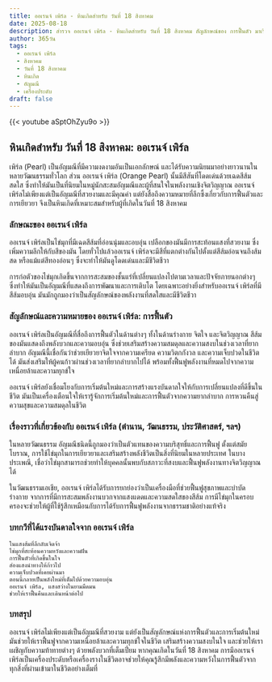 ```yaml
---
title: ออเรนจ์ เพิร์ล - หินเกิดสำหรับ วันที่ 18 สิงหาคม
date: 2025-08-18
description: สำรวจ ออเรนจ์ เพิร์ล - หินเกิดสำหรับ วันที่ 18 สิงหาคม สัญลักษณ์ของ การฟื้นตัว มาเรียนรู้ความหมายลึกซึ้งของหินพิเศษนี้
author: 365วัน
tags:
  - ออเรนจ์ เพิร์ล
  - สิงหาคม
  - วันที่ 18 สิงหาคม
  - หินเกิด
  - อัญมณี
  - เครื่องประดับ
draft: false
---
```


{{< youtube aSptOhZyu9o >}}

## หินเกิดสำหรับ วันที่ 18 สิงหาคม: ออเรนจ์ เพิร์ล

เพิร์ล (Pearl) เป็นอัญมณีที่มีความงดงามอันเป็นเอกลักษณ์ และได้รับความนิยมมาอย่างยาวนานในหลายวัฒนธรรมทั่วโลก ส่วน ออเรนจ์ เพิร์ล (Orange Pearl) นั้นมีสีสันที่โดดเด่นด้วยเฉดสีส้มสดใส ซึ่งทำให้มันเป็นที่นิยมในหมู่นักสะสมอัญมณีและผู้ที่สนใจในพลังงานเชิงจิตวิญญาณ ออเรนจ์ เพิร์ลไม่เพียงแต่เป็นอัญมณีที่สวยงามและมีคุณค่า แต่ยังสื่อถึงความหมายที่ลึกซึ้งเกี่ยวกับการฟื้นตัวและการเยียวยา จึงเป็นหินเกิดที่เหมาะสมสำหรับผู้ที่เกิดในวันที่ 18 สิงหาคม

### ลักษณะของ ออเรนจ์ เพิร์ล

ออเรนจ์ เพิร์ลเป็นไข่มุกที่มีเฉดสีส้มที่อ่อนนุ่มและอบอุ่น เปลือกของมันมีการสะท้อนแสงที่สวยงาม ซึ่งเพิ่มความลึกให้กับสีของมัน โดยทั่วไปแล้วออเรนจ์ เพิร์ลจะมีสีที่แตกต่างกันไปตั้งแต่สีส้มอ่อนจนถึงส้มสด หรือแม้แต่สีทองอ่อนๆ ซึ่งจะทำให้มันดูโดดเด่นและมีชีวิตชีวา

การก่อตัวของไข่มุกเกิดขึ้นจากการสะสมของชั้นแร่ที่เปลี่ยนแปลงไปตามเวลาและปัจจัยภายนอกต่างๆ ซึ่งทำให้มันเป็นอัญมณีที่แสดงถึงการพัฒนาและการเติบโต โดยเฉพาะอย่างยิ่งสำหรับออเรนจ์ เพิร์ลที่มีสีส้มอบอุ่น มันมักถูกมองว่าเป็นสัญลักษณ์ของพลังงานที่สดใสและมีชีวิตชีวา

### สัญลักษณ์และความหมายของ ออเรนจ์ เพิร์ล: การฟื้นตัว

ออเรนจ์ เพิร์ลเป็นอัญมณีที่สื่อถึงการฟื้นตัวในด้านต่างๆ ทั้งในด้านร่างกาย จิตใจ และจิตวิญญาณ สีส้มของมันแสดงถึงพลังบวกและความอบอุ่น ซึ่งช่วยเสริมสร้างความสมดุลและความสงบในช่วงเวลาที่ยากลำบาก อัญมณีนี้เชื่อกันว่าช่วยเยียวยาจิตใจจากความเครียด ความวิตกกังวล และความเจ็บปวดในชีวิตได้ มันส่งเสริมให้ผู้คนก้าวผ่านช่วงเวลาที่ยากลำบากไปได้ พร้อมทั้งฟื้นฟูพลังงานที่หมดไปจากความเหนื่อยล้าและความทุกข์ใจ

ออเรนจ์ เพิร์ลยังเชื่อมโยงกับการเริ่มต้นใหม่และการสร้างแรงบันดาลใจให้กับการเปลี่ยนแปลงที่ดีขึ้นในชีวิต มันเป็นเครื่องเตือนใจให้เรารู้จักการเริ่มต้นใหม่และการฟื้นตัวจากความยากลำบาก การหวนคืนสู่ความสุขและความสมดุลในชีวิต

### เรื่องราวที่เกี่ยวข้องกับ ออเรนจ์ เพิร์ล (ตำนาน, วัฒนธรรม, ประวัติศาสตร์, ฯลฯ)

ในหลายวัฒนธรรม อัญมณีชนิดนี้ถูกมองว่าเป็นตัวแทนของความบริสุทธิ์และการฟื้นฟู ตั้งแต่สมัยโบราณ, การใช้ไข่มุกในการเยียวยาและเสริมสร้างพลังชีวิตเป็นสิ่งที่นิยมในหลายประเทศ ในบางประเพณี, เชื่อว่าไข่มุกสามารถช่วยทำให้บุคคลนั้นพบกับสภาวะที่สงบและฟื้นฟูพลังงานทางจิตวิญญาณได้

ในวัฒนธรรมเอเชีย, ออเรนจ์ เพิร์ลได้รับการยกย่องว่าเป็นเครื่องมือที่ช่วยฟื้นฟูสุขภาพและบำบัดร่างกาย จากการที่มีการสะสมพลังงานบวกจากแสงแดดและความสดใสของสีส้ม การมีไข่มุกในครอบครองจะช่วยให้ผู้ที่ใช้รู้สึกเหมือนกับการได้รับการฟื้นฟูพลังงานจากธรรมชาติอย่างแท้จริง

### บทกวีที่ได้แรงบันดาลใจจาก ออเรนจ์ เพิร์ล

```
ในแสงส้มที่ลึกลับเจิดจ้า  
ไข่มุกที่สะท้อนความหวังและความฝัน  
การฟื้นตัวที่เกิดขึ้นในใจ  
ส่องแสงนำทางให้ก้าวไป  
ความเจ็บปวดที่เคยผ่านมา  
ตอนนี้กลายเป็นพลังใหม่ที่เต็มไปด้วยความอบอุ่น  
ออเรนจ์ เพิร์ล, แสงสว่างในยามมืดมน  
ช่วยให้เราฟื้นคืนและเดินหน้าต่อไป
```

### บทสรุป

ออเรนจ์ เพิร์ลไม่เพียงแต่เป็นอัญมณีที่สวยงาม แต่ยังเป็นสัญลักษณ์แห่งการฟื้นตัวและการเริ่มต้นใหม่ มันช่วยให้เราฟื้นฟูจากความเหนื่อยล้าและความทุกข์ใจในชีวิต เสริมสร้างความสงบในใจ และช่วยให้เราเผชิญกับความท้าทายต่างๆ ด้วยพลังบวกที่เต็มเปี่ยม หากคุณเกิดในวันที่ 18 สิงหาคม การมีออเรนจ์ เพิร์ลเป็นเครื่องประดับหรือเครื่องรางในชีวิตอาจช่วยให้คุณรู้สึกมีพลังและความหวังในการฟื้นตัวจากทุกสิ่งที่ผ่านเข้ามาในชีวิตอย่างเต็มที่